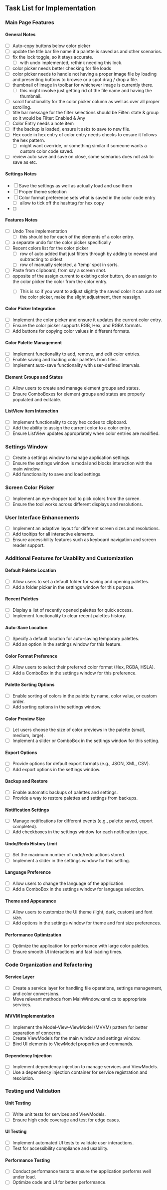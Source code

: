 ﻿## Task List for Implementation

### Main Page Features

#### General Notes
- [ ] Auto-copy buttons below color picker
- [ ] update the title bar file name if a palette is saved as and other scenarios.
- [ ] fix the lock toggle, so it stays accurate.
  - [ ] with undo implemented, rethink needing this lock.
- [ ] color picker needs better checking for file loads
- [ ] color picker needs to handle not having a proper image file by loading and presenting buttons to browse or a spot drag / drop a file.
- [ ] thumbnail of image in toolbar for whichever image is currently there.
  - [ ] this might involve just getting rid of the file name and having the thumbnail.
- [ ] scroll functionality for the color picker column as well as over all proper scrolling.
- [ ] title bar message for the filter selections should be Filter: state & group so it would be Filter: Enabled & Any
- [ ] Color Entry needs a note item
- [ ] if the backup is loaded, ensure it asks to save to new file.
- [ ] Hex code in hex entry of color entry needs checks to ensure it follows the hex pattern.
  - [ ] might want override, or something similar if someone wants a custom color code saved.

- [ ] review auto save and save on close, some scenarios does not ask to save as etc.

#### Settings Notes

- [ ] Save the settings as well as actually load and use them
- [ ] Proper theme selection
- [ ] Color format preference sets what is saved in the color code entry
  - [ ] allow to tick off the hashtag for hex copy

- [ ] 

#### Features Notes

- [ ] Undo Tree implementation
  - [ ] this should be for each of the elements of a color entry.
- [ ] a separate undo for the color picker specifically
- [ ] Recent colors list for the color picker
  - [ ] row of auto added that just filters through by adding to newest and subtracting to oldest
  - [ ] row of manually selected, a 'temp' spot in sorts.
- [ ] Paste from clipboard, from say a screen shot.
- [ ] opposite of the assign current to existing color button, do an assign to the color picker the color from the color entry.
  - [ ] This is so if you want to adjust slightly the saved color it can auto set the color picker, make the slight adjustment, then reassign.






#### Color Picker Integration
- [ ] Implement the color picker and ensure it updates the current color entry.
- [ ] Ensure the color picker supports RGB, Hex, and RGBA formats.
- [ ] Add buttons for copying color values in different formats.

#### Color Palette Management
- [ ] Implement functionality to add, remove, and edit color entries.
- [ ] Enable saving and loading color palettes from files.
- [ ] Implement auto-save functionality with user-defined intervals.

#### Element Groups and States
- [ ] Allow users to create and manage element groups and states.
- [ ] Ensure ComboBoxes for element groups and states are properly populated and editable.

#### ListView Item Interaction
- [ ] Implement functionality to copy hex codes to clipboard.
- [ ] Add the ability to assign the current color to a color entry.
- [ ] Ensure ListView updates appropriately when color entries are modified.

### Settings Window
- [ ] Create a settings window to manage application settings.
- [ ] Ensure the settings window is modal and blocks interaction with the main window.
- [ ] Add functionality to save and load settings.

### Screen Color Picker
- [ ] Implement an eye-dropper tool to pick colors from the screen.
- [ ] Ensure the tool works across different displays and resolutions.

### User Interface Enhancements
- [ ] Implement an adaptive layout for different screen sizes and resolutions.
- [ ] Add tooltips for all interactive elements.
- [ ] Ensure accessibility features such as keyboard navigation and screen reader support.

### Additional Features for Usability and Customization

#### Default Palette Location
- [ ] Allow users to set a default folder for saving and opening palettes.
- [ ] Add a folder picker in the settings window for this purpose.

#### Recent Palettes
- [ ] Display a list of recently opened palettes for quick access.
- [ ] Implement functionality to clear recent palettes history.

#### Auto-Save Location
- [ ] Specify a default location for auto-saving temporary palettes.
- [ ] Add an option in the settings window for this feature.

#### Color Format Preference
- [ ] Allow users to select their preferred color format (Hex, RGBA, HSLA).
- [ ] Add a ComboBox in the settings window for this preference.

#### Palette Sorting Options
- [ ] Enable sorting of colors in the palette by name, color value, or custom order.
- [ ] Add sorting options in the settings window.

#### Color Preview Size
- [ ] Let users choose the size of color previews in the palette (small, medium, large).
- [ ] Implement a slider or ComboBox in the settings window for this setting.

#### Export Options
- [ ] Provide options for default export formats (e.g., JSON, XML, CSV).
- [ ] Add export options in the settings window.

#### Backup and Restore
- [ ] Enable automatic backups of palettes and settings.
- [ ] Provide a way to restore palettes and settings from backups.

#### Notification Settings
- [ ] Manage notifications for different events (e.g., palette saved, export completed).
- [ ] Add checkboxes in the settings window for each notification type.

#### Undo/Redo History Limit
- [ ] Set the maximum number of undo/redo actions stored.
- [ ] Implement a slider in the settings window for this setting.

#### Language Preference
- [ ] Allow users to change the language of the application.
- [ ] Add a ComboBox in the settings window for language selection.

#### Theme and Appearance
- [ ] Allow users to customize the UI theme (light, dark, custom) and font size.
- [ ] Add options in the settings window for theme and font size preferences.

#### Performance Optimization
- [ ] Optimize the application for performance with large color palettes.
- [ ] Ensure smooth UI interactions and fast loading times.

### Code Organization and Refactoring

#### Service Layer
- [ ] Create a service layer for handling file operations, settings management, and color conversions.
- [ ] Move relevant methods from MainWindow.xaml.cs to appropriate services.

#### MVVM Implementation
- [ ] Implement the Model-View-ViewModel (MVVM) pattern for better separation of concerns.
- [ ] Create ViewModels for the main window and settings window.
- [ ] Bind UI elements to ViewModel properties and commands.

#### Dependency Injection
- [ ] Implement dependency injection to manage services and ViewModels.
- [ ] Use a dependency injection container for service registration and resolution.

### Testing and Validation

#### Unit Testing
- [ ] Write unit tests for services and ViewModels.
- [ ] Ensure high code coverage and test for edge cases.

#### UI Testing
- [ ] Implement automated UI tests to validate user interactions.
- [ ] Test for accessibility compliance and usability.

#### Performance Testing
- [ ] Conduct performance tests to ensure the application performs well under load.
- [ ] Optimize code and UI for better performance.
